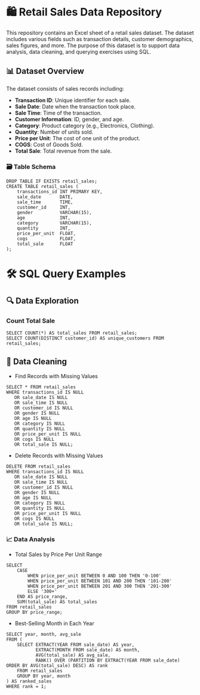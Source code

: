 # 🛍️ Retail Sales Data Repository

This repository contains an Excel sheet of a retail sales dataset. The dataset includes various fields such as transaction details, customer demographics, sales figures, and more. The purpose of this dataset is to support data analysis, data cleaning, and querying exercises using SQL.

## 📊 Dataset Overview

The dataset consists of sales records including:

- **Transaction ID**: Unique identifier for each sale.
- **Sale Date**: Date when the transaction took place.
- **Sale Time**: Time of the transaction.
- **Customer Information**: ID, gender, and age.
- **Category**: Product category (e.g., Electronics, Clothing).
- **Quantity**: Number of units sold.
- **Price per Unit**: The cost of one unit of the product.
- **COGS**: Cost of Goods Sold.
- **Total Sale**: Total revenue from the sale.

### 🗃️ Table Schema

```
DROP TABLE IF EXISTS retail_sales;
CREATE TABLE retail_sales (
    transactions_id INT PRIMARY KEY,
    sale_date       DATE,
    sale_time       TIME,
    customer_id     INT,
    gender          VARCHAR(15),
    age             INT,
    category        VARCHAR(15),
    quantity        INT,
    price_per_unit  FLOAT,
    cogs            FLOAT,
    total_sale      FLOAT
);
```

# 🛠️ SQL Query Examples
## 🔍 Data Exploration
### Count Total Sale

```
SELECT COUNT(*) AS total_sales FROM retail_sales;
SELECT COUNT(DISTINCT customer_id) AS unique_customers FROM retail_sales;

```


## 🧹 Data Cleaning
- Find Records with Missing Values

```
SELECT * FROM retail_sales
WHERE transactions_id IS NULL
   OR sale_date IS NULL
   OR sale_time IS NULL
   OR customer_id IS NULL
   OR gender IS NULL
   OR age IS NULL
   OR category IS NULL
   OR quantity IS NULL
   OR price_per_unit IS NULL
   OR cogs IS NULL
   OR total_sale IS NULL;
```

- Delete Records with Missing Values

```
DELETE FROM retail_sales
WHERE transactions_id IS NULL
   OR sale_date IS NULL
   OR sale_time IS NULL
   OR customer_id IS NULL
   OR gender IS NULL
   OR age IS NULL
   OR category IS NULL
   OR quantity IS NULL
   OR price_per_unit IS NULL
   OR cogs IS NULL
   OR total_sale IS NULL;
```


### 📈 Data Analysis
- Total Sales by Price Per Unit Range

```
SELECT 
    CASE 
        WHEN price_per_unit BETWEEN 0 AND 100 THEN '0-100'
        WHEN price_per_unit BETWEEN 101 AND 200 THEN '101-200'
        WHEN price_per_unit BETWEEN 201 AND 300 THEN '201-300'
        ELSE '300+'
    END AS price_range,
    SUM(total_sale) AS total_sales
FROM retail_sales
GROUP BY price_range;

```

- Best-Selling Month in Each Year

```
SELECT year, month, avg_sale
FROM (
    SELECT EXTRACT(YEAR FROM sale_date) AS year,
           EXTRACT(MONTH FROM sale_date) AS month,
           AVG(total_sale) AS avg_sale,
           RANK() OVER (PARTITION BY EXTRACT(YEAR FROM sale_date) ORDER BY AVG(total_sale) DESC) AS rank
    FROM retail_sales
    GROUP BY year, month
) AS ranked_sales
WHERE rank = 1;

```
